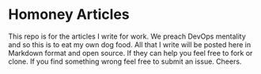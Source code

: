 # Homoney Articles

This repo is for the articles I write for work. We preach DevOps mentality and so this is to eat my own dog food. All that I write will be posted here in Markdown format and open source. If they can help you feel free to fork or clone. If you find something wrong feel free to submit an issue. Cheers. 